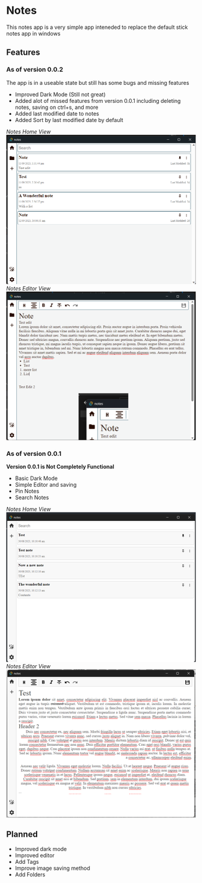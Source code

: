 # Notes
This notes app is a very simple app inteneded to replace the default stick notes app in windows


## Features
### As of version 0.0.2
The app is in a useable state but still has some bugs and missing features
- Improved Dark Mode (Still not great)
- Added alot of missed features from version 0.0.1 including deleting notes, saving on ctrl+s, and more
- Added last modified date to notes
- Added Sort by last modified date by default

*Notes Home View*
![Homepage for version 0.0.2](resources/v0/0.0.2-Demo.png)
 *Notes Editor View*
![Editor for version 0.0.2](resources/v0/0.0.2-Demo2.png)

### As of version 0.0.1
**Version 0.0.1 is Not Completely Functional**

- Basic Dark Mode
- Simple Editor and saving
- Pin Notes
- Search Notes

 *Notes Home View*
![Homepage for version 0.0.1](resources/v0/0.0.1-Demo.png)
 *Notes Editor View*
![Editor for version 0.0.1](resources/v0/0.0.1-Demo2.png)

## Planned
- Improved dark mode
- Improved editor
- Add Tags 
- Improve image saving method
- Add Folders
